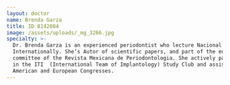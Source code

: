 ```yaml
---
layout: doctor
name: Brenda Garza
title: ID 8142084
image: /assets/uploads/_mg_3266.jpg
specialty: >-
  Dr. Brenda Garza is an experienced periodontist who lecture Nacional and
  Internationally. She’s Autor of scientific papers, and part of the editor
  committee of the Revista Mexicana de Periodontologia. She actively participate
  in the ITI  (International Team of Implantology) Study Club and assist to
  American and European Congresses.
---
```


